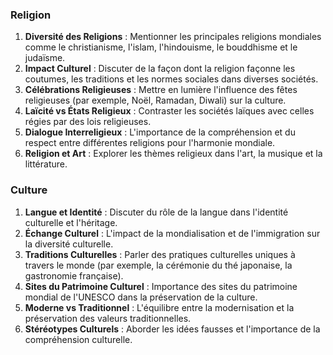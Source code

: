 ### Religion

1. **Diversité des Religions** : Mentionner les principales religions mondiales comme le christianisme, l'islam, l'hindouisme, le bouddhisme et le judaïsme.
2. **Impact Culturel** : Discuter de la façon dont la religion façonne les coutumes, les traditions et les normes sociales dans diverses sociétés.
3. **Célébrations Religieuses** : Mettre en lumière l'influence des fêtes religieuses (par exemple, Noël, Ramadan, Diwali) sur la culture.
4. **Laïcité vs États Religieux** : Contraster les sociétés laïques avec celles régies par des lois religieuses.
5. **Dialogue Interreligieux** : L'importance de la compréhension et du respect entre différentes religions pour l'harmonie mondiale.
6. **Religion et Art** : Explorer les thèmes religieux dans l'art, la musique et la littérature.

### Culture

1. **Langue et Identité** : Discuter du rôle de la langue dans l'identité culturelle et l'héritage.
2. **Échange Culturel** : L'impact de la mondialisation et de l'immigration sur la diversité culturelle.
3. **Traditions Culturelles** : Parler des pratiques culturelles uniques à travers le monde (par exemple, la cérémonie du thé japonaise, la gastronomie française).
4. **Sites du Patrimoine Culturel** : Importance des sites du patrimoine mondial de l'UNESCO dans la préservation de la culture.
5. **Moderne vs Traditionnel** : L'équilibre entre la modernisation et la préservation des valeurs traditionnelles.
6. **Stéréotypes Culturels** : Aborder les idées fausses et l'importance de la compréhension culturelle.